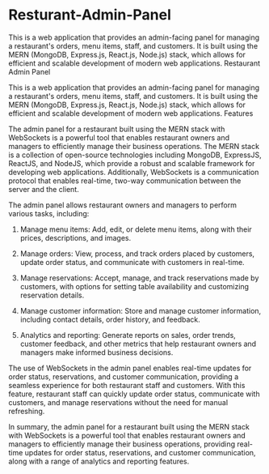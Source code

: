 # Resturant-Admin-Panel
This is a web application that provides an admin-facing panel for managing a restaurant's orders, menu items, staff, and customers. It is built using the MERN (MongoDB, Express.js, React.js, Node.js) stack, which allows for efficient and scalable development of modern web applications.
Restaurant Admin Panel

This is a web application that provides an admin-facing panel for managing a restaurant's orders, menu items, staff, and customers. It is built using the MERN (MongoDB, Express.js, React.js, Node.js) stack, which allows for efficient and scalable development of modern web applications.
Features

The admin panel for a restaurant built using the MERN stack with WebSockets is a powerful tool that enables restaurant owners and managers to efficiently manage their business operations. The MERN stack is a collection of open-source technologies including MongoDB, ExpressJS, ReactJS, and NodeJS, which provide a robust and scalable framework for developing web applications. Additionally, WebSockets is a communication protocol that enables real-time, two-way communication between the server and the client.

The admin panel allows restaurant owners and managers to perform various tasks, including:

1. Manage menu items: Add, edit, or delete menu items, along with their prices, descriptions, and images.

2. Manage orders: View, process, and track orders placed by customers, update order status, and communicate with customers in real-time.

3. Manage reservations: Accept, manage, and track reservations made by customers, with options for setting table availability and customizing reservation details.

4. Manage customer information: Store and manage customer information, including contact details, order history, and feedback.

5. Analytics and reporting: Generate reports on sales, order trends, customer feedback, and other metrics that help restaurant owners and managers make informed business decisions.

The use of WebSockets in the admin panel enables real-time updates for order status, reservations, and customer communication, providing a seamless experience for both restaurant staff and customers. With this feature, restaurant staff can quickly update order status, communicate with customers, and manage reservations without the need for manual refreshing.

In summary, the admin panel for a restaurant built using the MERN stack with WebSockets is a powerful tool that enables restaurant owners and managers to efficiently manage their business operations, providing real-time updates for order status, reservations, and customer communication, along with a range of analytics and reporting features.
